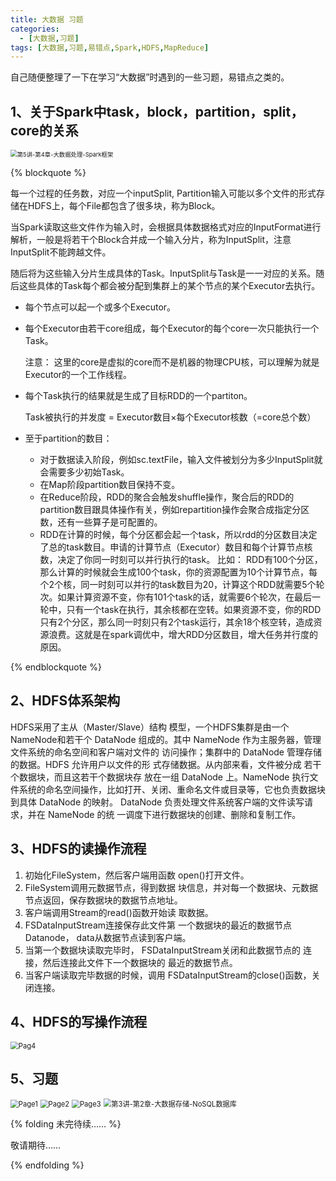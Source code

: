 ```yaml
---
title: 大数据 习题
categories:
  - [大数据,习题]
tags: [大数据,习题,易错点,Spark,HDFS,MapReduce]
---
```


自己随便整理了一下在学习“大数据”时遇到的一些习题，易错点之类的。



<!-- more -->



## 1、关于Spark中task，block，partition，split，core的关系

<img src="https://gitee.com/wxy_666/images/raw/master/20200507215355.png" alt="第5讲-第4章-大数据处理-Spark框架" style="zoom: 67%;" />

{% blockquote %}

每一个过程的任务数，对应一个inputSplit, Partition输入可能以多个文件的形式存储在HDFS上，每个File都包含了很多块，称为Block。

当Spark读取这些文件作为输入时，会根据具体数据格式对应的InputFormat进行解析，一般是将若干个Block合并成一个输入分片，称为InputSplit，注意InputSplit不能跨越文件。

随后将为这些输入分片生成具体的Task。InputSplit与Task是一一对应的关系。随后这些具体的Task每个都会被分配到集群上的某个节点的某个Executor去执行。

- 每个节点可以起一个或多个Executor。

- 每个Executor由若干core组成，每个Executor的每个core一次只能执行一个Task。

  注意： 这里的core是虚拟的core而不是机器的物理CPU核，可以理解为就是Executor的一个工作线程。 

- 每个Task执行的结果就是生成了目标RDD的一个partiton。

  Task被执行的并发度 = Executor数目$\times$每个Executor核数（=core总个数）

- 至于partition的数目：

  - 对于数据读入阶段，例如sc.textFile，输入文件被划分为多少InputSplit就会需要多少初始Task。
  - 在Map阶段partition数目保持不变。
  - 在Reduce阶段，RDD的聚合会触发shuffle操作，聚合后的RDD的partition数目跟具体操作有关，例如repartition操作会聚合成指定分区数，还有一些算子是可配置的。
  - RDD在计算的时候，每个分区都会起一个task，所以rdd的分区数目决定了总的task数目。申请的计算节点（Executor）数目和每个计算节点核数，决定了你同一时刻可以并行执行的task。
  比如：
  RDD有100个分区，那么计算的时候就会生成100个task，你的资源配置为10个计算节点，每个2个核，同一时刻可以并行的task数目为20，计算这个RDD就需要5个轮次。如果计算资源不变，你有101个task的话，就需要6个轮次，在最后一轮中，只有一个task在执行，其余核都在空转。如果资源不变，你的RDD只有2个分区，那么同一时刻只有2个task运行，其余18个核空转，造成资源浪费。这就是在spark调优中，增大RDD分区数目，增大任务并行度的原因。

{% endblockquote %}

## 2、HDFS体系架构

HDFS采用了主从（Master/Slave）结构 模型，一个HDFS集群是由一个 NameNode和若干个 DataNode 组成的。其中 NameNode 作为主服务器，管理文件系统的命名空间和客户端对文件的 访问操作；集群中的 DataNode 管理存储的数据。HDFS 允许用户以文件的形 式存储数据。从内部来看，文件被分成 若干个数据块，而且这若干个数据块存 放在一组 DataNode 上。NameNode 执行文件系统的命名空间操作，比如打开、关闭、重命名文件或目录等，它也负责数据块到具体 DataNode 的映射。 DataNode 负责处理文件系统客户端的文件读写请求，并在 NameNode 的统 一调度下进行数据块的创建、删除和复制工作。

## 3、HDFS的读操作流程

1. 初始化FileSystem，然后客户端用函数 open()打开文件。
2. FileSystem调用元数据节点，得到数据 块信息，并对每一个数据块、元数据节点返回，保存数据块的数据节点地址。 
3. 客户端调用Stream的read()函数开始读 取数据。 
4. FSDataInputStream连接保存此文件第 一个数据块的最近的数据节点Datanode， data从数据节点读到客户端。 
5. 当第一个数据块读取完毕时， FSDataInputStream关闭和此数据节点的 连接，然后连接此文件下一个数据块的 最近的数据节点。 
6. 当客户端读取完毕数据的时候，调用 FSDataInputStream的close()函数，关闭连接。

## 4、HDFS的写操作流程

<img src="https://gitee.com/wxy_666/images/raw/master/20200507220050.jpg" alt="Pag4" style="zoom:80%;" />

## 5、习题

<img src="https://gitee.com/wxy_666/images/raw/master/20200507215507.jpg" alt="Page1" style="zoom:80%;" />

<img src="https://gitee.com/wxy_666/images/raw/master/20200507215615.jpg" alt="Page2" style="zoom:80%;" />

<img src="https://gitee.com/wxy_666/images/raw/master/20200507215630.jpg" alt="Page3" style="zoom:80%;" />

<img src="https://gitee.com/wxy_666/images/raw/master/20200507220134.jpg" alt="第3讲-第2章-大数据存储-NoSQL数据库" style="zoom:80%;" />

{% folding 未完待续…… %}

敬请期待……

{% endfolding %}

